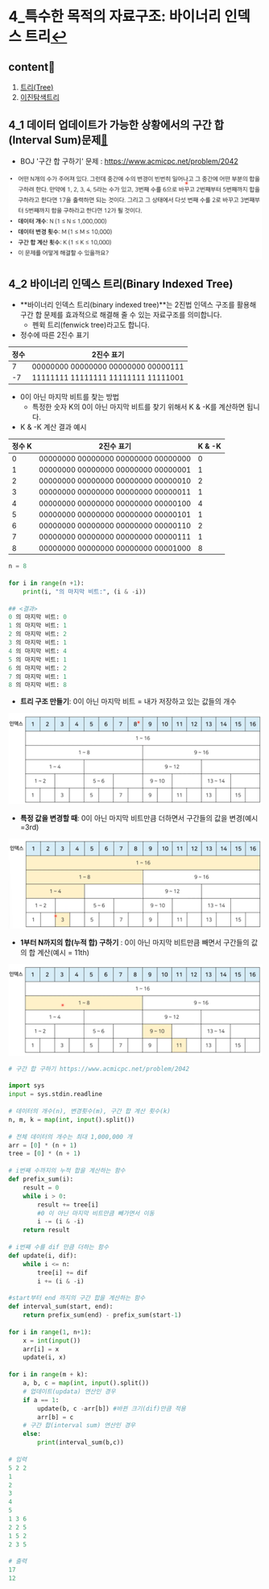 # 4_특수한 목적의 자료구조: 바이너리 인덱스 트리[↩](../README.md)

## content📑

1. [트리(Tree)](##4_1-데이터-업데이트가-가능한-상황에서의-구간-합(Interval-Sum)문제📑)
2. [이진탐색트리](##4_2-바이너리-인덱스-트리(Binary-Indexed-Tree)📑)
## 4_1 데이터 업데이트가 가능한 상황에서의 구간 합(Interval Sum)문제[📑](##content📑)

* BOJ '구간 합 구하기' 문제 : https://www.acmicpc.net/problem/2042

![](./image/4_1.png)

## 4_2 바이너리 인덱스 트리(Binary Indexed Tree)

* **바이너리 인덱스 트리(binary indexed tree)**는 2진법 인덱스 구조를 활용해 구간 합 문제를 효과적으로 해결해 줄 수 있는 자료구조를 의미합니다.
  * 펜윅 트리(fenwick tree)라고도 합니다.
* 정수에 따른 2진수 표기

| 정수 | 2진수 표기                          |
| ---- | ----------------------------------- |
| 7    | 00000000 00000000 00000000 00000111 |
| -7   | 11111111 11111111 11111111 11111001 |

* 0이 아닌 마지막 비트를 찾는 방법
  * 특정한 숫자 K의 0이 아닌 마지막 비트를 찾기 위해서 K & -K를 계산하면 됩니다.
* K & -K 계산 결과 예시

| 정수 K | 2진수 표기                          | K & -K |
| ------ | ----------------------------------- | ------ |
| 0      | 00000000 00000000 00000000 00000000 | 0      |
| 1      | 00000000 00000000 00000000 00000001 | 1      |
| 2      | 00000000 00000000 00000000 00000010 | 2      |
| 3      | 00000000 00000000 00000000 00000011 | 1      |
| 4      | 00000000 00000000 00000000 00000100 | 4      |
| 5      | 00000000 00000000 00000000 00000101 | 1      |
| 6      | 00000000 00000000 00000000 00000110 | 2      |
| 7      | 00000000 00000000 00000000 00000111 | 1      |
| 8      | 00000000 00000000 00000000 00001000 | 8      |

```python
n = 8

for i in range(n +1):
    print(i, "의 마지막 비트:", (i & -i))

## <결과>
0 의 마지막 비트: 0
1 의 마지막 비트: 1
2 의 마지막 비트: 2
3 의 마지막 비트: 1
4 의 마지막 비트: 4
5 의 마지막 비트: 1
6 의 마지막 비트: 2
7 의 마지막 비트: 1
8 의 마지막 비트: 8
```

* **트리 구조 만들기**: 0이 아닌 마지막 비트 = 내가 저장하고 있는 값들의 개수

![](./image/4_3.png)

* **특정 값을 변경할 때**: 0이 아닌 마지막 비트만큼 더하면서 구간들의 값을 변경(예시=3rd)

![](./image/4_2.png)

* **1부터 N까지의 합(누적 합) 구하기** : 0이 아닌 마지막 비트만큼 빼면서 구간들의 값의 합 계산(예시 = 11th)

![](./image/4_4.png)

```python
# 구간 합 구하기 https://www.acmicpc.net/problem/2042

import sys
input = sys.stdin.readline

# 데이터의 개수(n), 변경횟수(m), 구간 합 계산 횟수(k)
n, m, k = map(int, input().split())

# 전체 데이터의 개수는 최대 1,000,000 개
arr = [0] * (n + 1)
tree = [0] * (n + 1)

# i번째 수까지의 누적 합을 계산하는 함수
def prefix_sum(i):
    result = 0
    while i > 0:
        result += tree[i]
        #0 이 아닌 마지막 비트만큼 빼가면서 이동
        i -= (i & -i)
    return result

# i번째 수를 dif 만큼 더하는 함수
def update(i, dif):
    while i <= n:
        tree[i] += dif
        i += (i & -i)

#start부터 end 까지의 구간 합을 계산하는 함수
def interval_sum(start, end):
    return prefix_sum(end) - prefix_sum(start-1)

for i in range(1, n+1):
    x = int(input())
    arr[i] = x
    update(i, x)

for i in range(m + k):
    a, b, c = map(int, input().split())
    # 업데이트(updata) 연산인 경우
    if a == 1:
        update(b, c -arr[b]) #바뀐 크기(dif)만큼 적용
        arr[b] = c
    # 구간 합(interval sum) 연산인 경우
    else:
        print(interval_sum(b,c))
        
# 입력
5 2 2
1
2
3
4
5
1 3 6
2 2 5
1 5 2
2 3 5

# 출력
17
12
```

